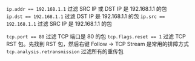 `ip.addr == 192.168.1.1` 过滤 SRC IP 或 DST IP 是 192.168.1.1 的包  
`ip.dst == 192.168.1.1` 过滤 DST IP 是 192.168.1.1 的包
`ip.src == 192.168.1.1` 过滤 SRC IP 是 192.168.1.1 的包

`tcp.port == 80` 过滤 TCP 端口是 80 的包
`tcp.flags.reset == 1` 过滤 TCP RST 包。先找到 RST 包，然后右键 Follow -> TCP Stream 是常用的排障方式
`tcp.analysis.retransmission` 过滤所有的重传包